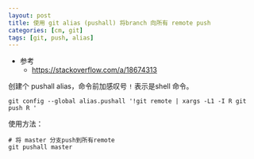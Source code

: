 ```yaml
---
layout: post
title: 使用 git alias (pushall) 将branch 向所有 remote push
categories: [cm, git]
tags: [git, push, alias]
---
```


* 参考
  * <https://stackoverflow.com/a/18674313>

创建个 pushall alias，命令前加感叹号 `!` 表示是shell 命令。

``` shell
git config --global alias.pushall '!git remote | xargs -L1 -I R git push R '
```

使用方法：

``` shell
# 将 master 分支push到所有remote
git pushall master
```









